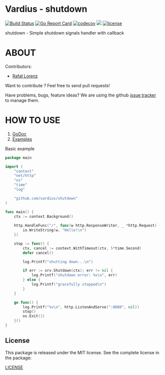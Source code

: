 Vardius - shutdown
================
[![Build Status](https://travis-ci.org/vardius/shutdown.svg?branch=master)](https://travis-ci.org/vardius/shutdown)
[![Go Report Card](https://goreportcard.com/badge/github.com/vardius/shutdown)](https://goreportcard.com/report/github.com/vardius/shutdown)
[![codecov](https://codecov.io/gh/vardius/shutdown/branch/master/graph/badge.svg)](https://codecov.io/gh/vardius/shutdown)
[![](https://godoc.org/github.com/vardius/shutdown?status.svg)](http://godoc.org/github.com/vardius/shutdown)
[![license](https://img.shields.io/github/license/mashape/apistatus.svg)](https://github.com/vardius/shutdown/blob/master/LICENSE.md)

shutdown - Simple shutdown signals handler with callback

ABOUT
==================================================
Contributors:

* [Rafał Lorenz](http://rafallorenz.com)

Want to contribute ? Feel free to send pull requests!

Have problems, bugs, feature ideas?
We are using the github [issue tracker](https://github.com/vardius/shutdown/issues) to manage them.

HOW TO USE
==================================================

1. [GoDoc](http://godoc.org/github.com/vardius/shutdown)
2. [Examples](http://godoc.org/github.com/vardius/shutdown#pkg-examples)

Basic example
```go
package main

import (
    "context"
    "net/http"
    "os"
    "time"
    "log"

    "github.com/vardius/shutdown"
)

func main() {
    ctx := context.Background()
    
    http.HandleFunc("/", func(w http.ResponseWriter, _ *http.Request) {
        io.WriteString(w, "Hello!\n")
    })

    stop := func() {
        ctx, cancel := context.WithTimeout(ctx, 5*time.Second)
        defer cancel()

        log.Printf("shutting down...\n")

        if err := srv.Shutdown(ctx); err != nil {
            log.Printf("shutdown error: %v\n", err)
        } else {
            log.Printf("gracefully stopped\n")
        }
    }

    go func() {
        log.Printf("%v\n", http.ListenAndServe(":8080", nil))
        stop()
        os.Exit(1)
    }()
}
```

License
-------

This package is released under the MIT license. See the complete license in the package:

[LICENSE](LICENSE.md)
